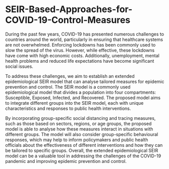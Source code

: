 # SEIR-Based-Approaches-for-COVID-19-Control-Measures

During the past few years, COVID-19 has presented numerous challenges to countries around the world, particularly in ensuring that healthcare systems are not overwhelmed. Enforcing lockdowns has been commonly used to slow the spread of the virus. However, while effective, these lockdowns have come with high economic costs. Additionally, unemployment, mental health problems and reduced life expectations have become significant social issues.

To address these challenges, we aim to establish an extended epidemiological SEIR model that can analyse tailored measures for epidemic prevention and control. The SEIR model is a commonly used epidemiological model that divides a population into four compartments: Susceptible, Exposed, Infected, and Recovered. The proposed model aims to integrate different groups into the SEIR model, each with unique characteristics and responses to public health interventions.

By incorporating group-specific social distancing and tracing measures, such as those based on sectors, regions, or age groups, the proposed model is able to analyse how these measures interact in situations with different groups. The model will also consider group-specific behavioural responses, which may help to inform policymakers and public health officials about the effectiveness of different interventions and how they can be tailored to specific groups. Overall, the extended epidemiological SEIR model can be a valuable tool in addressing the challenges of the COVID-19 pandemic and improving epidemic prevention and control.
